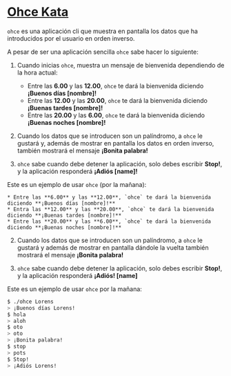 # [Ohce Kata](http://garajeando.blogspot.com/2016/05/the-ohce-kata-short-and-simple-exercise.html)

`ohce` es una aplicación cli que muestra en pantalla los datos que ha introducidos por el usuario en orden inverso.

A pesar de ser una aplicación sencilla `ohce` sabe hacer lo siguiente:

1. Cuando inicias `ohce`, muestra un mensaje de bienvenida dependiendo de la hora actual:

   - Entre las **6.00** y las **12.00**, `ohce` te dará la bienvenida diciendo **¡Buenos días [nombre]!**
   - Entre las **12.00** y las **20.00**, `ohce` te dará la bienvenida diciendo **¡Buenas tardes [nombre]!**
   - Entre las **20.00** y las **6.00**, `ohce` te dará la bienvenida diciendo **¡Buenas noches [nombre]!**

2. Cuando los datos que se introducen son un palíndromo, a `ohce` le gustará y, además de mostrar en pantalla los datos en orden inverso, también mostrará el mensaje **¡Bonita palabra!**

3. `ohce` sabe cuando debe detener la aplicación, solo debes escribir **Stop!**, y la aplicación responderá **¡Adiós [name]!**

Este es un ejemplo de usar `ohce` (por la mañana):

    * Entre las **6.00** y las **12.00**, `ohce` te dará la bienvenida diciendo **¡Buenos días [nombre]!**
    * Entra las **12.00** y las **20.00**, `ohce` te dará la bienvenida diciendo **¡Buenas tardes [nombre]!**
    * Entre las **20.00** y las **6.00**, `ohce` te dará la bienvenida diciendo **¡Buenas noches [nombre]!**

2. Cuando los datos que se introducen son un palíndromo, a `ohce` le gustará y además de mostrar en pantalla dándole la 
   vuelta también mostrará el mensaje **¡Bonita palabra!**

3. `ohce` sabe cuando debe detener la aplicación, solo debes escribir **Stop!**, y la aplicación responderá **¡Adiós! [name]**



Este es un ejemplo de usar `ohce` por la mañana:


```sh
$ ./ohce Lorens
> ¡Buenos días Lorens!
$ hola
> aloh
$ oto
> oto
> ¡Bonita palabra!
$ stop
> pots
$ Stop!
> ¡Adiós Lorens!
```
